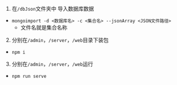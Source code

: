 1. 在`/dbJson`文件夹中 导入数据库数据

  - `mongoimport -d <数据库名> -c <集合名> --jsonArray <JSON文件路径>`
    - 文件名就是集合名称

2. 分别在`/admin`，`/server`，`/web`目录下装包

  - `npm i`

3. 分别在`/admin`，`/server`，`/web`运行

  - `npm run serve`
